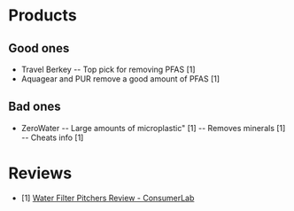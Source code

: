 # Products
## Good ones
- Travel Berkey
-- Top pick for removing PFAS [1]
- Aquagear and PUR remove a good amount of PFAS [1]

## Bad ones
- ZeroWater
-- Large amounts of microplastic" [1]
-- Removes minerals [1]
-- Cheats info [1]

# Reviews
- [1] [Water Filter Pitchers Review - ConsumerLab](https://www.consumerlab.com/reviews/water-filters-review/water-filters)
